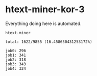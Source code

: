 # htext-miner-kor-3

Everything doing here is automated.

```
htext-miner

total: 1622/9855 (16.458650431253172%)

job0: 296
job1: 341
job2: 318
job3: 343
job4: 324
```